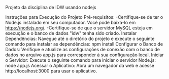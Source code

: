 Projeto da disciplina de IDW usando nodejs

Instruções para Execução do Projeto
Pré-requisitos:
-Certifique-se de ter o Node.js instalado em seu computador. Você pode baixá-lo em https://nodejs.org/.
-Certifique-se de que o servidor MySQL esteja em execução e o banco de dados "idw" tenha sido criado.
Instalar Dependências:
Navegue até o diretório do projeto e execute o seguinte comando para instalar as dependências:
npm install
Configurar o Banco de Dados:
Verifique e atualize as configurações de conexão com o banco de dados no arquivo app.js para corresponder à sua configuração local.
Iniciar o Servidor:
Execute o seguinte comando para iniciar o servidor Node.js:
node app.js
Acessar o Aplicativo:
Abra um navegador da web e acesse http://localhost:3000 para usar o aplicativo.
